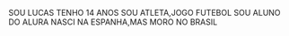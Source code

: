 SOU LUCAS 
TENHO 14 ANOS 
SOU ATLETA,JOGO FUTEBOL
SOU ALUNO DO ALURA
NASCI NA ESPANHA,MAS MORO NO BRASIL

